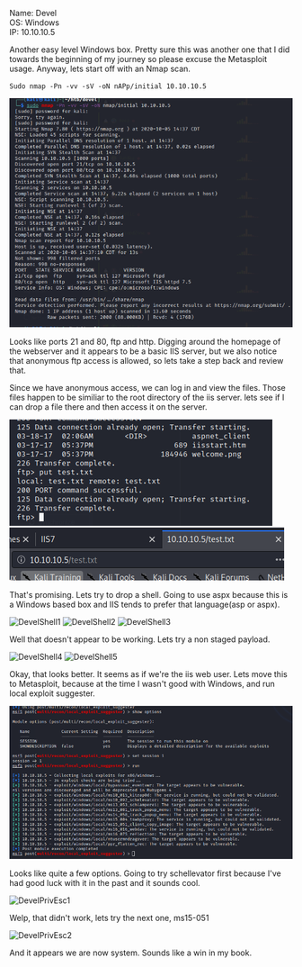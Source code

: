 Name:   Devel  
OS:     Windows  
IP:     10.10.10.5  

Another easy level Windows box.  Pretty sure this was another one that I did towards the beginning of my journey so please excuse the Metasploit usage.  Anyway, lets start off with an Nmap scan.

    Sudo nmap -Pn -vv -sV -oN nAPp/initial 10.10.10.5
    
![DevelNmap](./resources/devel/DevelNmap.png)

Looks like ports 21 and 80, ftp and http.  Digging around the homepage of the webserver and it appears to be a basic IIS server, but we also notice that anonymous ftp access is allowed, so lets take a step back and review that.

Since we have anonymous access, we can log in and view the files. Those files happen to be similiar to the root directory of the iis server.  lets see if I can drop a file there and then access it on the server.

![DevelFTP1](./resources/devel/DevelFTP1.png)  
![DevelFTP2](./resources/devel/DevelFTP2.png)  

That's promising.  Lets try to drop a shell.  Going to use aspx because this is a Windows based box and IIS tends to prefer that language(asp or aspx).  

![DevelShell1](./resources/devel/DevelShell1.png)
![DevelShell2](./resources/devel/DevelShell2.png)
![DevelShell3](./resources/devel/DevelShell3.png)

Well that doesn't appear to be working.  Lets try a non staged payload.

![DevelShell4](./resources/devel/DevelShell4.png)
![DevelShell5](./resources/devel/DevelShell5.png)

Okay, that looks better.  It seems as if we're the iis web user.  Lets move this to Metasploit, because at the time I wasn't good with Windows, and run local exploit suggester.

![DevelLES](./resources/devel/DevelLES.png)

Looks like quite a few options.  Going to try schellevator first because I've had good luck with it in the past and it sounds cool.  

![DevelPrivEsc1](./resources/devel/DevelPrivEsc.png)

Welp, that didn't work, lets try the next one, ms15-051

![DevelPrivEsc2](./resources/devel/DevelPrivEsc2.png)

And it appears we are now system.  Sounds like a win in my book.
